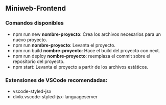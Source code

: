 ## Miniweb-Frontend

### Comandos disponibles

- npm run new **nombre-proyecto**: Crea los archivos necesarios para un nuevo proyecto.
- npm run **nombre-proyecto**: Levanta el proyecto.
- npm run build **nombre-proyecto**: Hace el build del proyecto con next.
- npm run deploy **nombre-proyecto**: reemplaza el commit sobre el repositorio del proyecto.
- npm start: Levanta el proyecto a partir de los archivos estáticos.

### Extensiones de VSCode recomendadas:
- vscode-styled-jsx
- divlo.vscode-styled-jsx-languageserver
